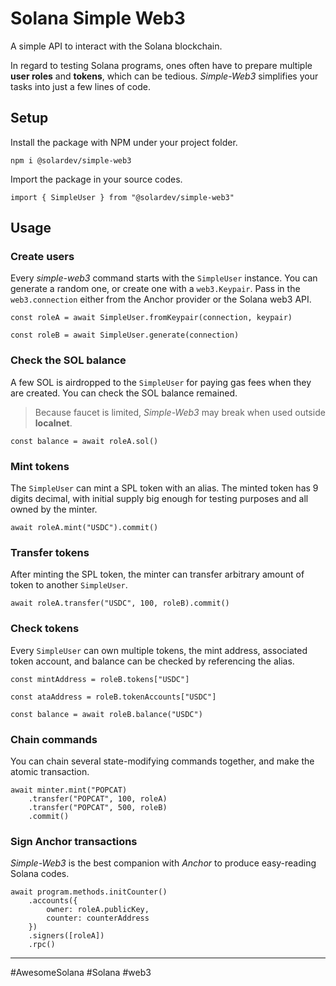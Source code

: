 # Solana Simple Web3
A simple API to interact with the Solana blockchain.

In regard to testing Solana programs, ones often have to prepare multiple **user roles** and **tokens**, which can be tedious. *Simple-Web3* simplifies your tasks into just a few lines of code.

## Setup

Install the package with NPM under your project folder. 
```
npm i @solardev/simple-web3
```

Import the package in your source codes. 
```
import { SimpleUser } from "@solardev/simple-web3"
```

## Usage


### Create users

Every *simple-web3* command starts with the `SimpleUser` instance. You can generate a random one, or create one with a `web3.Keypair`. Pass in the `web3.connection` either from the Anchor provider or the Solana web3 API.
```
const roleA = await SimpleUser.fromKeypair(connection, keypair)
```
```
const roleB = await SimpleUser.generate(connection)
```


### Check the SOL balance
A few SOL is airdropped to the `SimpleUser` for paying gas fees when they are created. You can check the SOL balance remained.

> Because faucet is limited, *Simple-Web3* may break when used outside **localnet**.

```
const balance = await roleA.sol()
```

### Mint tokens
The `SimpleUser` can mint a SPL token with an alias. The minted token has 9 digits decimal, with initial supply big enough for testing purposes and all owned by the minter.
```
await roleA.mint("USDC").commit()
```

### Transfer tokens
After minting the SPL token, the minter can transfer arbitrary amount of token to another `SimpleUser`. 
```
await roleA.transfer("USDC", 100, roleB).commit()
```

### Check tokens
Every `SimpleUser` can own multiple tokens, the mint address, associated token account, and balance can be checked by referencing the alias.
```
const mintAddress = roleB.tokens["USDC"]
```
```
const ataAddress = roleB.tokenAccounts["USDC"]
```
```
const balance = await roleB.balance("USDC")
```

### Chain commands
You can chain several state-modifying commands together, and make the atomic transaction.

```
await minter.mint("POPCAT)
    .transfer("POPCAT", 100, roleA)
    .transfer("POPCAT", 500, roleB)
    .commit()
```

### Sign Anchor transactions
*Simple-Web3* is the best companion with *Anchor* to produce easy-reading Solana codes.
```
await program.methods.initCounter()
    .accounts({
        owner: roleA.publicKey,
        counter: counterAddress
    })
    .signers([roleA])
    .rpc()
```
---
#AwesomeSolana #Solana #web3
